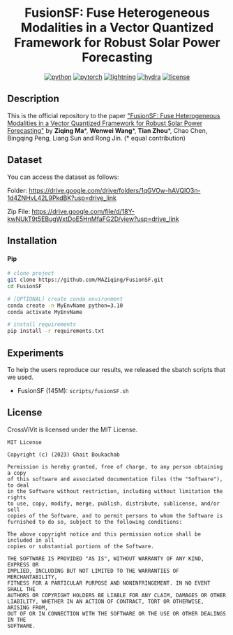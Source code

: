 <div align="center">
  
# FusionSF: Fuse Heterogeneous Modalities in a Vector Quantized Framework for Robust Solar Power Forecasting

[![python](https://img.shields.io/badge/-Python_3.8_%7C_3.9_%7C_3.10-blue?logo=python&logoColor=white)](https://github.com/pre-commit/pre-commit)
[![pytorch](https://img.shields.io/badge/PyTorch_2.0+-ee4c2c?logo=pytorch&logoColor=white)](https://pytorch.org/get-started/locally/)
[![lightning](https://img.shields.io/badge/-Lightning_2.0+-792ee5?logo=pytorchlightning&logoColor=white)](https://pytorchlightning.ai/)
[![hydra](https://img.shields.io/badge/Config-Hydra_1.3-89b8cd)](https://hydra.cc/) 
[![license](https://img.shields.io/badge/License-MIT-green.svg?labelColor=gray)](https://github.com/gitbooo/TSF_context_Eumetsat/blob/neurips_2023/README.md#license)
 
</div>

## Description

This is the official repository to the paper ["FusionSF: Fuse Heterogeneous Modalities in a Vector Quantized Framework for Robust Solar Power Forecasting"](https://arxiv.org/) by **Ziqing Ma**\*, **Wenwei Wang**\*, **Tian Zhou**\*, Chao Chen, Bingqing Peng, Liang Sun and Rong Jin.
(* equal contribution)




[//]: # (## Citation)

[//]: # (If you use this codebase, or otherwise found our work valuable, please cite CrossViVit)

[//]: # ()
[//]: # (```)

[//]: # (@article{boussif2023enrich,)

[//]: # (  title   = {What if We Enrich day-ahead Solar Irradiance Time Series Forecasting with Spatio-Temporal Context?},)

[//]: # (  author  = {Oussama Boussif and Ghait Boukachab and Dan Assouline and Stefano Massaroli and Tianle Yuan and Loubna Benabbou and Yoshua Bengio},)

[//]: # (  year    = {2023},)

[//]: # (  journal = {arXiv preprint arXiv: 2306.01112})

[//]: # (})

[//]: # (```)

## Dataset
You can access the dataset as follows:

Folder: https://drive.google.com/drive/folders/1qGVOw-hAVQlO3n-1d4ZNHvL42L9PkdBK?usp=drive_link

Zip File: https://drive.google.com/file/d/18Y-kwNUkT9t5EBugWxtDoE5HnMfaFG2D/view?usp=drive_link

## Installation

#### Pip

```bash
# clone project
git clone https://github.com/MAZiqing/FusionSF.git
cd FusionSF

# [OPTIONAL] create conda environment
conda create -n MyEnvName python=3.10
conda activate MyEnvName

# install requirements
pip install -r requirements.txt
```
## Experiments
To help the users reproduce our results, we released the sbatch scripts that we used.
 - FusionSF (145M): ``scripts/fusionSF.sh``

[//]: # (## Hyperparameter tuning:)

[//]: # (We use [orion]&#40;https://github.com/Epistimio/orion&#41; to optimize hyperparameters and it's well suited for launching distributed hyperparameter optimization on clusters. It also integrates nicely with pytorch-lightning as well as hydra through their hydra plugin, so make sure to check their repo if you want more information !)

[//]: # ()
[//]: # (You can launch the hyperparameter optimization using the following command:)

[//]: # (```)

[//]: # (CUDA_VISIBLE_DEVICES=0 python main.py -m hparams_search=[replace_with_model_to_be_tuned] experiment=[replace_with_model_to_be_tuned] seed=42 resume=True)

[//]: # (```)

[//]: # ()
[//]: # (We attached a sbatch script for optimizing CrossViViT's hyperparameters that you can find here: ``sbatch_scripts/crossvivit_tuning.sh``)

[//]: # (## Baselines)

[//]: # ()
[//]: # (In addition to the main contributions presented in the paper, this repository also includes the implementation of several baseline models. These baselines serve as reference models or starting points for comparison and evaluation.)

[//]: # ()
[//]: # (The following baseline models are included:)

[//]: # ()
[//]: # (  -  **DLinear** - Are Transformers Effective for Time Series Forecasting? [[AAAI 2023]]&#40;https://arxiv.org/pdf/2205.13504.pdf&#41;)

[//]: # (  -  **LightTS** - Less Is More: Fast Multivariate Time Series Forecasting with Light Sampling-oriented MLP Structures [[arXiv 2022]]&#40;https://arxiv.org/abs/2207.01186&#41;)

[//]: # (  -  **Informer** - Informer: Beyond Efficient Transformer for Long Sequence Time-Series Forecasting [[AAAI 2021]]&#40;https://arxiv.org/abs/2012.07436&#41; )

[//]: # (  -  **Reformer** - Reformer: The Efficient Transformer [[ICLR 2020]]&#40;https://arxiv.org/abs/2001.04451&#41;)

[//]: # (  -  **Autoformer** - Autoformer: Decomposition Transformers with Auto-Correlation for Long-Term Series Forecasting [[NeurIPS 2021]]&#40;https://arxiv.org/abs/2106.13008&#41;)

[//]: # (  -  **FEDformer** - FEDformer: Frequency Enhanced Decomposed Transformer for Long-term Series Forecasting [[ICML 2022]]&#40;https://arxiv.org/abs/2201.12740&#41; )

[//]: # (  -  **Crossformer** - Crossformer: Transformer Utilizing Cross-Dimension Dependency for Multivariate Time Series Forecasting [[ICLR 2023]]&#40;https://openreview.net/forum?id=vSVLM2j9eie&#41;)

[//]: # (  -  **PatchTST** - A Time Series is Worth 64 Words: Long-term Forecasting with Transformers. [[ICLR 2023]]&#40;https://arxiv.org/abs/2211.14730&#41;)

[//]: # (  -  **FiLM** - FiLM: Frequency improved Legendre Memory Model for Long-term Time Series Forecasting [[NeurIPS 2022]]&#40;https://arxiv.org/abs/2205.08897&#41;)
  
## License

CrossViVit is licensed under the MIT License.

```
MIT License

Copyright (c) (2023) Ghait Boukachab

Permission is hereby granted, free of charge, to any person obtaining a copy
of this software and associated documentation files (the "Software"), to deal
in the Software without restriction, including without limitation the rights
to use, copy, modify, merge, publish, distribute, sublicense, and/or sell
copies of the Software, and to permit persons to whom the Software is
furnished to do so, subject to the following conditions:

The above copyright notice and this permission notice shall be included in all
copies or substantial portions of the Software.

THE SOFTWARE IS PROVIDED "AS IS", WITHOUT WARRANTY OF ANY KIND, EXPRESS OR
IMPLIED, INCLUDING BUT NOT LIMITED TO THE WARRANTIES OF MERCHANTABILITY,
FITNESS FOR A PARTICULAR PURPOSE AND NONINFRINGEMENT. IN NO EVENT SHALL THE
AUTHORS OR COPYRIGHT HOLDERS BE LIABLE FOR ANY CLAIM, DAMAGES OR OTHER
LIABILITY, WHETHER IN AN ACTION OF CONTRACT, TORT OR OTHERWISE, ARISING FROM,
OUT OF OR IN CONNECTION WITH THE SOFTWARE OR THE USE OR OTHER DEALINGS IN THE
SOFTWARE.
```
